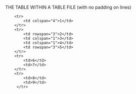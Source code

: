  THE TABLE WITHIN A TABLE FILE (with no padding on lines)


<table>
		
  		<tr>
  			<td colspan="4">1</td>
  		</tr>
  		<tr>
			<td rowspan="3">2</td>
			<td colspan="1">3</td>
			<td colspan="1">4</td>
			<td rowspan="3">5</td>
		</tr>
		<tr>
			<td>6</td>
			<td>7</td>
		</tr>
		<tr>
			<td>8</td>
		    <td>9</td>
		 </tr>	
			
			   
</table>


    		
  			